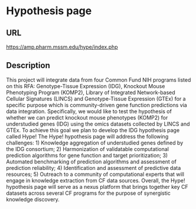 # Hypothesis page

## URL

https://amp.pharm.mssm.edu/hype/index.php

## Description

This project will integrate data from four Common Fund NIH programs listed on this RFA: Genotype-Tissue Expression (IDG), Knockout Mouse Phenotyping Program (KOMP2), Library of Integrated Network-based Cellular Signatures (LINCS) and Genotype-Tissue Expression (GTEx) for a specific purpose which is community-driven gene function predictions via data integration. Specifically, we would like to test the hypothesis of whether we can predict knockout mouse phenotypes (KOMP2) for understudied genes (IDG) using the omics datasets collected by LINCS and GTEx. To achieve this goal we plan to develop the IDG hypothesis page called Hype! The Hype! hypothesis page will address the following challenges: 1) Knowledge aggregation of understudied genes defined by the IDG consortium; 2) Harmonization of validatable computational prediction algorithms for gene function and target prioritization; 3) Automated benchmarking of prediction algorithms and assessment of prediction reliability; 4) Identification and assessment of predictive data resources; 5) Outreach to a community of computational experts that will engage in knowledge extraction from CF data sources. Overall, the Hype! hypothesis page will serve as a nexus platform that brings together key CF datasets across several CF programs for the purpose of synergistic knowledge discovery.
